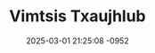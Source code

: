 ---
layout: movie-video-data
date: 2025-03-01 21:25:08 -0952
categories: movie

# Site Attributes
title: "Vimtsis Txaujhlub"
permalink: "/movie/Vimtsis_Txaujhlub"

# Movie Attributes
synopsis: ""
producer: "Paul Yang, Judy Vang"
director: "Viv Thoj"
writer: ""
video_link: ""
genre: "Drama"
year: "2013"
release_type: "DVD"
storage: "Center for Hmong Studies"
thumbnail: "/assets/images/movie_thumbnails/Vimtsis Txaujhlub.jpeg"
publishing_company: ""

# Sequels + Parts
base_movie: ""
total_parts: 
sequel: ""

# Movie Cast
cast:
- name: "Txhaj Hawj"
- name: "Kos Lis"
- name: "Ntaj Hawj"
- name: "Huabci Xyooj"
- name: "Ntxawm Vaj"
- name: "NtxheeYess Lis"
- name: "Fav Maiv Hawj"
- name: "Tais Ntxawm Lauj"
- name: "Txoojhwm Faj"
- name: "Vajneeb Vaj"
- name: " Huas Hawj"
---